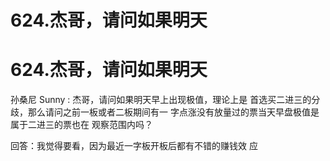 # 624.杰哥，请问如果明天

# 624.杰哥，请问如果明天

孙桑尼 Sunny : 杰哥，请问如果明天早上出现极值，理论上是 首选买二进三的分歧，那么请问之前一板或者二板期间有一 字点涨没有放量过的票当天早盘极值是属于二进三的票也在 观察范围内吗？

回答：我觉得要看，因为最近一字板开板后都有不错的赚钱效 应